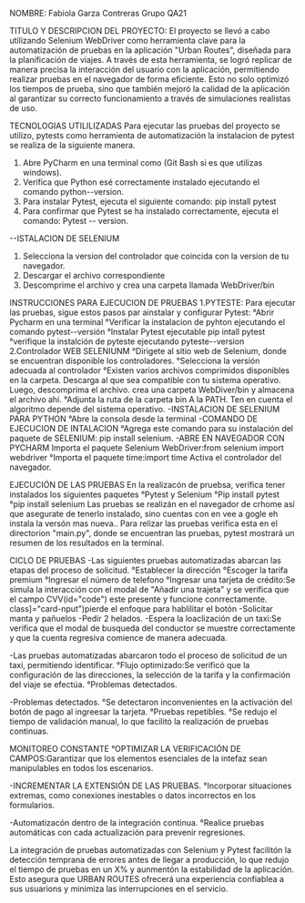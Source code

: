 
NOMBRE: Fabiola Garza Contreras Grupo QA21 

TITULO Y DESCRIPCION DEL  PROYECTO:
El proyecto se llevó a cabo utilizando Selenium WebDriver 
como herramienta clave para la automatización de pruebas en la
aplicación "Urban Routes", diseñada para la planificación de viajes.
A través de esta herramienta, se logró replicar de manera precisa la
interacción del usuario con la aplicación, permitiendo realizar pruebas 
en el navegador de forma eficiente. Esto no solo optimizó los tiempos de
prueba, sino que también mejoró la calidad de la aplicación al garantizar
su correcto funcionamiento a través de simulaciones realistas de uso.

TECNOLOGIAS UTILILIZADAS 
Para ejecutar las pruebas del proyecto se utilizo, pytests como herramienta 
de automatización la instalacion de pytest se realiza de la siguiente manera.
1. Abre PyCharm en una terminal como (Git Bash si es que utilizas windows).
2. Verifica que Python esé correctamente instalado ejecutando el comando python--version.
3. Para instalar Pytest, ejecuta el siguiente comando: pip install pytest
4. Para confirmar que Pytest se ha instalado correctamente, ejecuta el comando: Pytest -- version.

--ISTALACION DE SELENIUM
1. Selecciona la version del controlador que coincida con la version de tu navegador.
2. Descargar el archivo correspondiente
3. Descomprime el archivo y crea una carpeta llamada WebDriver/bin

INSTRUCCIONES PARA EJECUCION DE PRUEBAS 
1.PYTESTE:
Para ejecutar las pruebas, sigue estos pasos par ainstalar y configurar Pytest:
°Abrir Pycharm en una terminal 
°Verificar la instalacion de pyhton ejecutando el comando pytest--versión 
°Instalar Pytest ejecutable pip intall pytest
°verifique la instalción de pyteste ejecutando  pyteste--version
2.Controlador WEB SELENIUNM
°Dirigete al sitio web de Selenium, donde se encuentran disponible los controladores.
°Selecciona la versión adecuada al controlador 
°Existen varios archivos comprimidos disponibles en la carpeta. Descarga al que 
sea compatible con tu sistema operativo. Luego, descomprima el archivo. crea una carpeta
WebDiver/bin y almacena el archivo ahí.
°Adjunta la ruta de la carpeta bin A la PATH. Ten en cuenta  el algoritmo depende del sistema operativo.
-INSTALACION DE SELENIUM PARA PYTHON 
°Abre la consola desde la terminal 
-COMANDO DE EJECUCION DE INTALACION 
°Agrega este comando para su instalación del paquete de SELENIUM: 
pip install selenium.
-ABRE EN NAVEGADOR CON PYCHARM 
Importa el paquete Selenium WebDriver:from selenium import webdriver
°Importa el paquete time:import time
Activa el controlador del navegador.

EJECUCIÓN DE LAS PRUEBAS
En la realizacón de pruebsa, verifica tener instalados los siguientes paquetes
°Pytest y Selenium
°Pip install pytest
°pip install selenium
Las pruebas se realizán en el navegador de crhome así que asegurate de tenerlo instalado,
sino cuentas con en vee a gogle eh instala la versón mas nueva..
Para relizar las pruebas verifica esta en el directorion "main.py",
donde se encuentran las pruebas, pytest mostrará un resumen de los resultados en la terminal.

CICLO DE PRUEBAS
-Las siguientes pruebas automatizadas abarcan las etapas del proceso de solicitud.
°Establecer la dirección
°Escoger la tarifa premium 
°Ingresar el número de telefono 
°Ingresar una tarjeta de crédito:Se simula la interacción con el modal de "Añadir una trajeta"
y se verifica que el campo  CVV(id="code") este presente y funcione conrrectamente.
class]="card-nput")pierde el enfoque para hablilitar el botón
-Solicitar manta y pañuelos 
-Pedir 2 helados.
-Espera la loaclización de un taxi:Se verifica que el modal de busqueda del conductor se muestre
correctamente y que la cuenta regresiva comience de manera adecuada.

-Las pruebas automatizadas abarcaron todo el proceso de solicitud de un taxi,
permitiendo identificar.
°Flujo optimizado:Se verificó que la configuración de las direcciones, la selección
de la tarifa y la confirmación del viaje se efectúa.
°Problemas detectados.

-Problemas detectados.
°Se detectaron inconvenientes en la activación del botón de pago al ingreesar la tarjeta.
°Pruebas repetibles.
°Se redujo el tiempo de validación manual, lo que facilitó la realización de pruebas continuas.

MONITOREO CONSTANTE
°OPTIMIZAR LA VERIFICACIÓN DE CAMPOS:Garantizar que los elementos esenciales de la intefaz sean 
manipulables en todos los escenarios.

-INCREMENTAR LA EXTENSIÓN DE LAS PRUEBAS.
°Incorporar situaciones extremas, como conexiones inestables o datos incorrectos
en los formularios.

-Automatizacón dentro de la integración continua.
°Realice pruebas automáticas con cada actualización para prevenir regresiones.

La integración de pruebas automatizadas con Selenium y Pytest facilitón la 
detección temprana de errores antes de llegar a producción, lo que redujo el 
tiempo de pruebas en un X% y aunmentón la estabilidad de la aplicación. Esto
asegura que URBAN ROUTES ofrecerá una experiencia confiablea a sus usuarions y
minimiza las interrupciones en el servicio.




